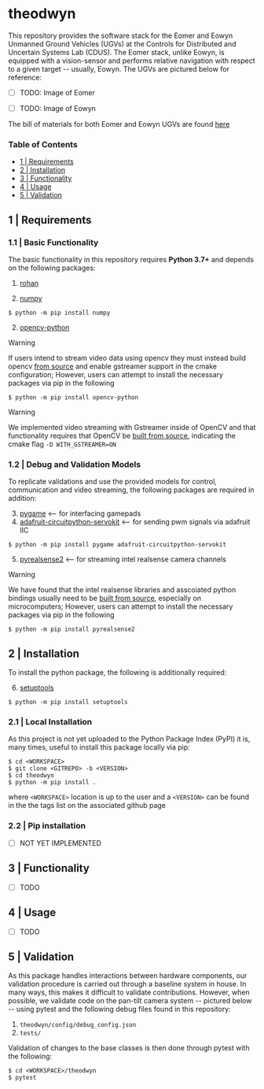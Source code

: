 # theodwyn
This repository provides the software stack for the Eomer and Eowyn Unmanned Ground Vehicles (UGVs) at the Controls for Distributed and Uncertain Systems Lab (CDUS). The Eomer stack, unlike Eowyn, is equipped with a vision-sensor and performs relative navigation with respect to a given target -- usually, Eowyn. The UGVs are pictured below for reference:

- [ ] TODO: Image of Eomer
- [ ] TODO: Image of Eowyn

 
The bill of materials for both Eomer and Eowyn UGVs are found [here]()

### **Table of Contents**    
  * [1 | Requirements](#1--requirements)
  * [2 | Installation](#2--installation)
  * [3 | Functionality](#3--functionality)
  * [4 | Usage](#4--usage)
  * [5 | Validation](#5--validation)

## 1 | Requirements 
###  1.1 | Basic Functionality 
The basic functionality in this repository requires **Python 3.7+** and depends on the following packages:

1. [rohan]()

2. [numpy](https://pypi.org/project/numpy/)

```console
$ python -m pip install numpy
```

2. [opencv-python](https://pypi.org/project/opencv-python/)

> [!WARNING]
> If users intend to stream video data using opencv they must instead build opencv [from source](https://github.com/opencv/opencv) and enable gstreamer support in the cmake configuration; However, users can attempt to install the necessary packages via pip in the following

```console
$ python -m pip install opencv-python
```
> [!WARNING] 
> We implemented video streaming with Gstreamer inside of OpenCV and that functionality requires that OpenCV be [built from source](https://github.com/IntelRealSense/librealsense/blob/master/doc/installation.md), indicating the cmake flag `-D WITH_GSTREAMER=ON`

###  1.2 | Debug and Validation Models 
To replicate validations and use the provided models for control, communication and video streaming, the following packages are required in addition:

3. [pygame](https://pypi.org/project/pygame/) <-- for interfacing gamepads
4. [adafruit-circuitpython-servokit](https://pypi.org/project/adafruit-circuitpython-servokit/) <-- for sending pwm signals via adafruit IIC

```console
$ python -m pip install pygame adafruit-circuitpython-servokit
```

5. [pyrealsense2](https://pypi.org/project/pyrealsense2/) <-- for streaming intel realsense camera channels 
> [!WARNING] 
> We have found that the intel realsense libraries and asscoiated python bindings usually need to be [built from source](https://github.com/IntelRealSense/librealsense/blob/master/doc/installation.md), especially on microcomputers; However, users can attempt to install the necessary packages via pip in the following

```console
$ python -m pip install pyrealsense2
```

## 2 | Installation
To install the python package, the following is additionally required:

6. [setuptools](https://pypi.org/project/setuptools/)

```console
$ python -m pip install setuptools
```

###  2.1 | Local Installation 
As this project is not yet uploaded to the Python Package Index (PyPI) it is, many times, useful to install this package locally via pip:

```ShellSession
$ cd <WORKSPACE>
$ git clone <GITREPO> -b <VERSION>
$ cd theodwyn
$ python -m pip install .
```

where `<WORKSPACE>` location is up to the user and a `<VERSION>` can be found in the the tags list on the associated github page

###  2.2 | Pip installation 
- [ ] NOT YET IMPLEMENTED

## 3 | Functionality
- [ ] TODO

## 4 | Usage 
- [ ] TODO

## 5 | Validation
As this package handles interactions between hardware components, our validation procedure is carried out through a baseline system in house. In many ways, this makes it difficult to validate contributions. However, when possible, we validate code on the pan-tilt camera system -- pictured below -- using pytest and the following debug files found in this repository:

1. `theodwyn/config/debug_config.json`
2. `tests/`

Validation of changes to the base classes is then done through pytest with the following:

```console
$ cd <WORKSPACE>/theodwyn
$ pytest
```
